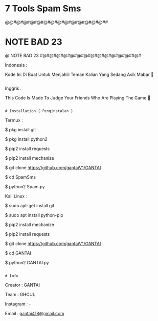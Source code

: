 # 7 Tools Spam Sms
@@#@#@#@#@#@#@#@#@#@#@#@#@#@##
#   NOTE BAD                23
@   NOTE BAD                23
#@#@#@#@#@#@#@#@#@#@#@#@#@##@#


Indonesia :

Kode Ini Di Buat Untuk Menjahili Teman Kalian Yang Sedang Asik Mabar 🤣

```

```

Inggris : 

This Code Is Made To Judge Your Friends Who Are Playing The Game 🤣

```

# Installation ( Penginstalan )

```

Termux :

$ pkg install git

$ pkg install python2

$ pip2 install requests

$ pip2 install mechanize

$ git clone https://github.com/gantaiV1/GANTAI

$ cd SpamSms

$ python2 Spam.py

Kali Linux :

$ sudo apt-get install git

$ sudo apt install python-pip

$ pip2 install mechanize

$ pip2 install requests

$ git clone https://github.com/gantaiV1/GANTAI

$ cd GANTAI

$ python2 GANTAI.py

```

# Info

```

Creator : GANTAI

Team : GHOUL

Instagram : -

Email : gantai418@gmail.com

```
